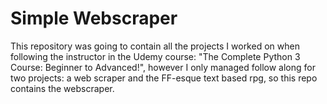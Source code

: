 # Simple Webscraper
This repository was going to contain all the projects I worked on when following the instructor in the Udemy course: "The Complete Python 3 Course: Beginner to Advanced!", however I only managed follow along for two projects: a web scraper and the FF-esque text based rpg, so this repo contains the webscraper.
